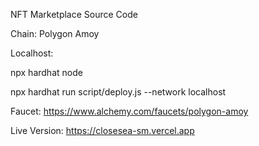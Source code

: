 NFT Marketplace Source Code

Chain: Polygon Amoy

Localhost: 

npx hardhat node

npx hardhat run script/deploy.js --network localhost

Faucet: https://www.alchemy.com/faucets/polygon-amoy

Live Version: https://closesea-sm.vercel.app

